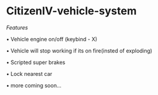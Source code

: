 # CitizenIV-vehicle-system

*Features*

• Vehicle engine on/off (keybind - X)

• Vehicle will stop working if its on fire(insted of exploding)

• Scripted super brakes

• Lock nearest car

• more coming soon...
